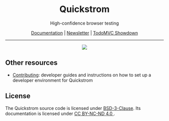 <div align=center>
<h1>Quickstrom</h1>
<p>High-confidence browser testing</p>
<p>
  <a href="https://docs.quickstrom.io/">Documentation</a>
  | <a href="https://buttondown.email/quickstrom">Newsletter</a>
  | <a href="https://wickstrom.tech/programming/2020/07/02/the-todomvc-showdown-testing-with-webcheck.html">TodoMVC Showdown</a>
  
</p>
</div>

<hr>

<p align=center>
  <a href="https://github.com/quickstrom/pyquickstrom/actions/workflows/test.yml">
    <img src="https://github.com/quickstrom/pyquickstrom/actions/workflows/test.yml/badge.svg" />
  </a>
</p>

## Other resources

* [Contributing](CONTRIBUTING.md): developer guides and instructions on how to set up a developer environment for Quickstrom

## License

The Quickstrom source code is licensed under [BSD-3-Clause](LICENSE). Its
documentation is licensed under [CC BY-NC-ND 4.0
](https://creativecommons.org/licenses/by-nc-nd/4.0/deed.en).
